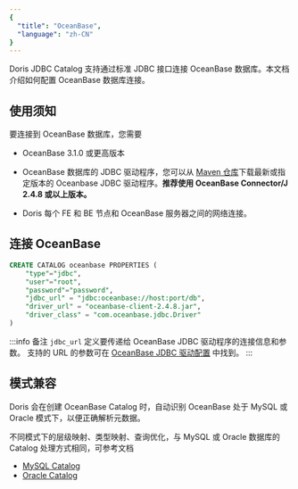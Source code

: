 ```yaml
---
{
  "title": "OceanBase",
  "language": "zh-CN"
}
---
```


<!-- 
Licensed to the Apache Software Foundation (ASF) under one
or more contributor license agreements.  See the NOTICE file
distributed with this work for additional information
regarding copyright ownership.  The ASF licenses this file
to you under the Apache License, Version 2.0 (the
"License"); you may not use this file except in compliance
with the License.  You may obtain a copy of the License at

  http://www.apache.org/licenses/LICENSE-2.0

Unless required by applicable law or agreed to in writing,
software distributed under the License is distributed on an
"AS IS" BASIS, WITHOUT WARRANTIES OR CONDITIONS OF ANY
KIND, either express or implied.  See the License for the
specific language governing permissions and limitations
under the License.
-->

Doris JDBC Catalog 支持通过标准 JDBC 接口连接 OceanBase 数据库。本文档介绍如何配置 OceanBase 数据库连接。

## 使用须知

要连接到 OceanBase 数据库，您需要

- OceanBase 3.1.0 或更高版本

- OceanBase 数据库的 JDBC 驱动程序，您可以从 [Maven 仓库](https://mvnrepository.com/artifact/com.oceanbase/oceanbase-client)下载最新或指定版本的 Oceanbase JDBC 驱动程序。**推荐使用 OceanBase Connector/J 2.4.8 或以上版本。**

- Doris 每个 FE 和 BE 节点和 OceanBase 服务器之间的网络连接。

## 连接 OceanBase

```sql
CREATE CATALOG oceanbase PROPERTIES (
    "type"="jdbc",
    "user"="root",
    "password"="password",
    "jdbc_url" = "jdbc:oceanbase://host:port/db",
    "driver_url" = "oceanbase-client-2.4.8.jar",
    "driver_class" = "com.oceanbase.jdbc.Driver"
)
```

:::info 备注
`jdbc_url` 定义要传递给 OceanBase JDBC 驱动程序的连接信息和参数。
支持的 URL 的参数可在 [OceanBase JDBC 驱动配置](https://www.oceanbase.com/docs/common-oceanbase-connector-j-cn-1000000000517111) 中找到。
:::

## 模式兼容

Doris 会在创建 OceanBase Catalog 时，自动识别 OceanBase 处于 MySQL 或 Oracle 模式下，以便正确解析元数据。

不同模式下的层级映射、类型映射、查询优化，与 MySQL 或 Oracle 数据库的 Catalog 处理方式相同，可参考文档

- [MySQL Catalog](./mysql.md)
- [Oracle Catalog](./oracle.md)
